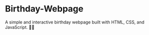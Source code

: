 # Birthday-Webpage
A simple and interactive birthday webpage built with HTML, CSS, and JavaScript. 🎂✨
